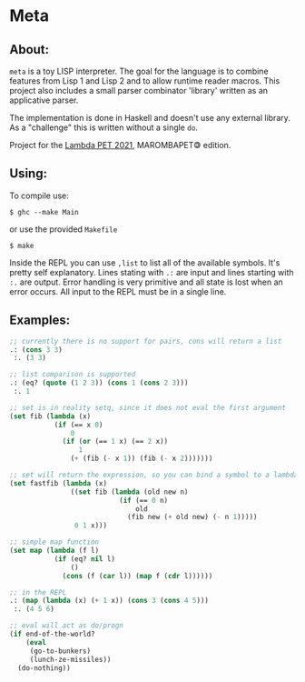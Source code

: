 # Meta

## About:

`meta` is a toy LISP interpreter. The goal for the language is to combine features from Lisp 1 and Lisp 2
and to allow runtime reader macros. This project also includes a small
parser combinator 'library' written as an applicative parser.

The implementation is done in Haskell and doesn't use any external library. As a "challenge" this is written without a single `do`.

Project for the [Lambda PET 2021](https://github.com/petcomp-unioeste/lambda-pet/tree/Lambda2021), MAROMBAPET🄯 edition.

## Using:

To compile use:

`$ ghc --make Main`

or use the provided `Makefile`

`$ make`

Inside the REPL you can use `,list` to list all of the available symbols. It's pretty self explanatory. Lines stating with `.:` are input and
lines starting with `:.` are output. Error handling is very primitive and all state is lost when an error occurs. All input to the REPL must be in a single line.

## Examples:

```lisp
;; currently there is no support for pairs, cons will return a list
.: (cons 3 3)
 :. (3 3)

;; list comparison is supported
.: (eq? (quote (1 2 3)) (cons 1 (cons 2 3)))
 :. 1

;; set is in reality setq, since it does not eval the first argument
(set fib (lambda (x)
           (if (== x 0)
               0
             (if (or (== 1 x) (== 2 x))
                 1
               (+ (fib (- x 1)) (fib (- x 2)))))))

;; set will return the expression, so you can bind a symbol to a lambda and call it at the same time
(set fastfib (lambda (x)
               ((set fib (lambda (old new n)
                           (if (== 0 n)
                               old
                             (fib new (+ old new) (- n 1)))))
                0 1 x)))

;; simple map function
(set map (lambda (f l)
           (if (eq? nil l)
               ()
             (cons (f (car l)) (map f (cdr l))))))

;; in the REPL
.: (map (lambda (x) (+ 1 x)) (cons 3 (cons 4 5)))
 :. (4 5 6)

;; eval will act as do/progn
(if end-of-the-world?
    (eval
     (go-to-bunkers)
     (lunch-ze-missiles))
  (do-nothing))
```
